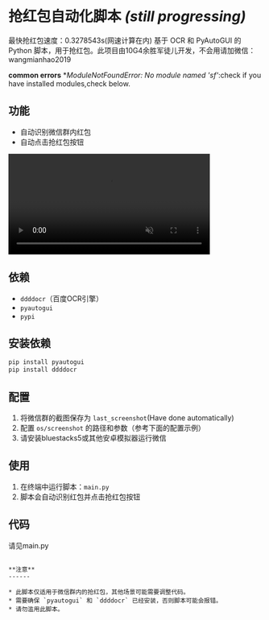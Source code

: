 **抢红包自动化脚本** _(still progressing)_
=======================
最快抢红包速度：0.3278543s(网速计算在内)
基于 OCR 和 PyAutoGUI 的 Python 脚本，用于抢红包。此项目由10G4余胜军徒儿开发，不会用请加微信：wangmianhao2019

**common errors**
*_ModuleNotFoundError: No module named 'sf'_:check if you have installed modules,check below.

**功能**
--------

* 自动识别微信群内红包
* 自动点击抢红包按钮
<video src="https://private-user-images.githubusercontent.com/120712727/403840387-7ad0f088-2679-4beb-81fa-74adbcf88a44.mp4?jwt=eyJhbGciOiJIUzI1NiIsInR5cCI6IkpXVCJ9.eyJpc3MiOiJnaXRodWIuY29tIiwiYXVkIjoicmF3LmdpdGh1YnVzZXJjb250ZW50LmNvbSIsImtleSI6ImtleTUiLCJleHAiOjE3MzcwMjY3MTYsIm5iZiI6MTczNzAyNjQxNiwicGF0aCI6Ii8xMjA3MTI3MjcvNDAzODQwMzg3LTdhZDBmMDg4LTI2NzktNGJlYi04MWZhLTc0YWRiY2Y4OGE0NC5tcDQ_WC1BbXotQWxnb3JpdGhtPUFXUzQtSE1BQy1TSEEyNTYmWC1BbXotQ3JlZGVudGlhbD1BS0lBVkNPRFlMU0E1M1BRSzRaQSUyRjIwMjUwMTE2JTJGdXMtZWFzdC0xJTJGczMlMkZhd3M0X3JlcXVlc3QmWC1BbXotRGF0ZT0yMDI1MDExNlQxMTIwMTZaJlgtQW16LUV4cGlyZXM9MzAwJlgtQW16LVNpZ25hdHVyZT03MGRkNmEwYjQwZDk4ZWFlY2RkNDIzY2ZkYmNjYTVhNTU2MWI3NTc5MWZkNDA5MDY2ZmEyZTI5ZTk2NWY1YWYyJlgtQW16LVNpZ25lZEhlYWRlcnM9aG9zdCJ9.2fkfWwRCtP657tmU8KbM3ZuVWrSXKHGJFoXTvoDyMzY" data-canonical-src="https://private-user-images.githubusercontent.com/120712727/403840387-7ad0f088-2679-4beb-81fa-74adbcf88a44.mp4?jwt=eyJhbGciOiJIUzI1NiIsInR5cCI6IkpXVCJ9.eyJpc3MiOiJnaXRodWIuY29tIiwiYXVkIjoicmF3LmdpdGh1YnVzZXJjb250ZW50LmNvbSIsImtleSI6ImtleTUiLCJleHAiOjE3MzcwMjY3MTYsIm5iZiI6MTczNzAyNjQxNiwicGF0aCI6Ii8xMjA3MTI3MjcvNDAzODQwMzg3LTdhZDBmMDg4LTI2NzktNGJlYi04MWZhLTc0YWRiY2Y4OGE0NC5tcDQ_WC1BbXotQWxnb3JpdGhtPUFXUzQtSE1BQy1TSEEyNTYmWC1BbXotQ3JlZGVudGlhbD1BS0lBVkNPRFlMU0E1M1BRSzRaQSUyRjIwMjUwMTE2JTJGdXMtZWFzdC0xJTJGczMlMkZhd3M0X3JlcXVlc3QmWC1BbXotRGF0ZT0yMDI1MDExNlQxMTIwMTZaJlgtQW16LUV4cGlyZXM9MzAwJlgtQW16LVNpZ25hdHVyZT03MGRkNmEwYjQwZDk4ZWFlY2RkNDIzY2ZkYmNjYTVhNTU2MWI3NTc5MWZkNDA5MDY2ZmEyZTI5ZTk2NWY1YWYyJlgtQW16LVNpZ25lZEhlYWRlcnM9aG9zdCJ9.2fkfWwRCtP657tmU8KbM3ZuVWrSXKHGJFoXTvoDyMzY" controls="controls" muted="muted" class="d-block rounded-bottom-2 border-top width-fit" style="max-height:640px; min-height: 200px">

  </video>

**依赖**
--------

* `ddddocr`（百度OCR引擎）
* `pyautogui`
* `pypi`

**安装依赖**
-------------

```bash
pip install pyautogui
pip install ddddocr

```

**配置**
------

1. 将微信群的截图保存为 `last_screenshot`(Have done automatically)
2. 配置 `os/screenshot` 的路径和参数（参考下面的配置示例）
3. 请安装bluestacks5或其他安卓模拟器运行微信

**使用**
------

1. 在终端中运行脚本：`main.py`
2. 脚本会自动识别红包并点击抢红包按钮

**代码**
-----

请见main.py
```

**注意**
------

* 此脚本仅适用于微信群内的抢红包，其他场景可能需要调整代码。
* 需要确保 `pyautogui` 和 `ddddocr` 已经安装，否则脚本可能会报错。
* 请勿滥用此脚本。


